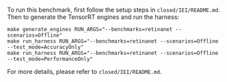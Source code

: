 To run this benchmark, first follow the setup steps in `closed/IEI/README.md`. Then to generate the TensorRT engines and run the harness:

```
make generate_engines RUN_ARGS="--benchmarks=retinanet --scenarios=Offline"
make run_harness RUN_ARGS="--benchmarks=retinanet --scenarios=Offline --test_mode=AccuracyOnly"
make run_harness RUN_ARGS="--benchmarks=retinanet --scenarios=Offline --test_mode=PerformanceOnly"
```

For more details, please refer to `closed/IEI/README.md`.